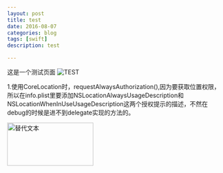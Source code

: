 ```yaml
---
layout: post
title: test
date: 2016-08-07
categories: blog
tags: [swift]
description: test

---
```


这是一个测试页面
![TEST](https://raw.githubusercontent.com/zkm670541684/zkm670541684.github.io/master/assets/image/test.png)

1.使用CoreLocation时，requestAlwaysAuthorization(),因为要获取位置权限，所以在info.plist里要添加NSLocationAlwaysUsageDescription和NSLocationWhenInUseUsageDescription这两个授权提示的描述，不然在debug的时候是进不到delegate实现的方法的。

<img src="https://raw.githubusercontent.com/zkm670541684/zkm670541684.github.io/master/assets/image/test.png" alt="替代文本" title="标题文本" width="200" height = "100" />

